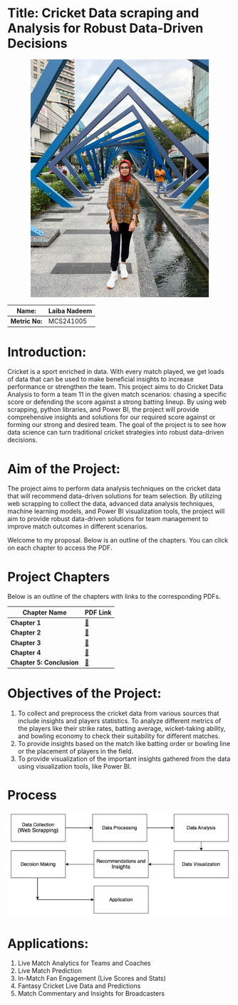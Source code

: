 # Title: Cricket Data scraping and Analysis for Robust Data-Driven Decisions

<div align="center">
  <img src="WhatsApp Image 2024-12-15 at 14.15.10.jpeg" alt="Alt text" width="400"/>
</div>

<div align="center">

| **Name:**                   | Laiba Nadeem  |
|-----------------------------|---------------|
| **Metric No:**              | MCS241005     |

</div>



# Introduction:
Cricket is a sport enriched in data. With every match played, we get loads of data that can be used to make beneficial insights to increase performance or strengthen the team. This project aims to do Cricket Data Analysis to form a team 11 in the given match scenarios: chasing a specific score or defending the score against a strong batting lineup.
By using web scrapping, python libraries, and Power BI, the project will provide comprehensive insights and solutions for our required score against or forming our strong and desired team. The goal of the project is to see how data science can turn traditional cricket strategies into robust data-driven decisions.

# Aim of the Project:
The project aims to perform data analysis techniques on the cricket data that will recommend data-driven solutions for team selection. By utilizing web scrapping to collect the data, advanced data analysis techniques, machine learning models, and Power BI visualization tools, the project will aim to provide robust data-driven solutions for team management to improve match outcomes in different scenarios.

Welcome to my proposal. Below is an outline of the chapters. You can click on each chapter to access the PDF.

# Project Chapters

Below is an outline of the chapters with links to the corresponding PDFs.

| Chapter Name               | PDF Link                                      |
|----------------------------|-----------------------------------------------|
| **Chapter 1** | [📄](Chapter%201/LaibaNadeem_Chapter1.pdf) |
| **Chapter 2** | [📄](Chapter%202/Chapter2_LaibaNadeem_MCS241005.pdf) |
| **Chapter 3**  | [📄](Chapter%202/Chapter3_LaibaNadeem.pdf) |
| **Chapter 4** | [📄](https://github.com/laib00/proposal/raw/main/proposal24251/laib00/Chapter%204/LaibaNadeem_Chapter4.pdf) |
| **Chapter 5: Conclusion**   | [📄](https://github.com/laib00/proposal/raw/main/proposal24251/laib00/Chapter%205/LaibaNadeem_Chapter5.pdf) |

# Objectives of the Project:
1. To collect and preprocess the cricket data from various sources that include insights and players statistics. To analyze different metrics of the players like their strike rates, batting average, wicket-taking ability, and bowling economy to check their suitability for different matches.
2. To provide insights based on the match like batting order or bowling line or the placement of players in the field.
3. To provide visualization of the important insights gathered from the data using visualization tools, like Power BI.

# Process
![Alt text](diafinal.png)

# Applications:
<ol>
<li>Live Match Analytics for Teams and Coaches</li>
<li>Live Match Prediction</li>
<li>In-Match Fan Engagement (Live Scores and Stats)</li>
<li>Fantasy Cricket Live Data and Predictions</li>
<li>Match Commentary and Insights for Broadcasters</li>
</ol>
